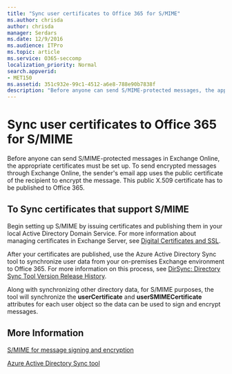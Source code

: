 ```yaml
---
title: "Sync user certificates to Office 365 for S/MIME"
ms.author: chrisda
author: chrisda
manager: Serdars
ms.date: 12/9/2016
ms.audience: ITPro
ms.topic: article
ms.service: O365-seccomp
localization_priority: Normal
search.appverid:
- MET150
ms.assetid: 351c932e-99c1-4512-a6e8-788e90b7838f
description: "Before anyone can send S/MIME-protected messages, the appropriate certificates must be set up. In order to send encrypted messages through Exchange Online, the sender's email program uses the public certificate of the recipient to encrypt the message. This public X.509 certificate has to be published to Office 365."
---
```


# Sync user certificates to Office 365 for S/MIME

Before anyone can send S/MIME-protected messages in Exchange Online, the appropriate certificates must be set up. To send encrypted messages through Exchange Online, the sender's email app uses the public certificate of the recipient to encrypt the message. This public X.509 certificate has to be published to Office 365.

## To Sync certificates that support S/MIME

Begin setting up S/MIME by issuing certificates and publishing them in your local Active Directory Domain Service. For more information about managing certificates in Exchange Server, see [Digital Certificates and SSL](http://technet.microsoft.com/library/a9e2e08c-d46a-4135-a387-eb653212b676.aspx).

After your certificates are published, use the Azure Active Directory Sync tool to synchronize user data from your on-premises Exchange environment to Office 365. For more information on this process, see [DirSync: Directory Sync Tool Version Release History](https://go.microsoft.com/fwlink/p/?LinkId=392587).

Along with synchronizing other directory data, for S/MIME purposes, the tool will synchronize the  **userCertificate** and **userSMIMECertificate** attributes for each user object so the data can be used to sign and encrypt messages.

## More Information

[S/MIME for message signing and encryption](s-mime-for-message-signing-and-encryption.md)

[Azure Active Directory Sync tool](https://go.microsoft.com/fwlink/p/?LinkId=392587)
